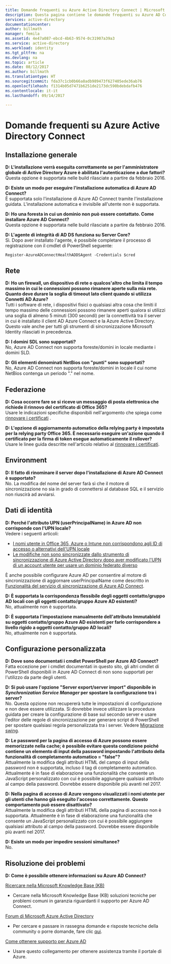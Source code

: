 ```yaml
---
title: Domande frequenti su Azure Active Directory Connect | Microsoft Docs
description: Questa pagina contiene le domande frequenti su Azure AD Connect.
services: active-directory
documentationcenter: 
author: billmath
manager: femila
ms.assetid: 4e47a087-ebcd-4b63-9574-0c31907a39a3
ms.service: active-directory
ms.workload: identity
ms.tgt_pltfrm: na
ms.devlang: na
ms.topic: article
ms.date: 08/12/2017
ms.author: billmath
ms.translationtype: HT
ms.sourcegitcommit: fda37c1cb0b66a8adb989473f627405ede36ab76
ms.openlocfilehash: f1314b05d7471b6251de2173dc590bdebdafb476
ms.contentlocale: it-it
ms.lasthandoff: 09/14/2017

---
```

# <a name="frequently-asked-questions-for-azure-active-directory-connect"></a>Domande frequenti su Azure Active Directory Connect

## <a name="general-installation"></a>Installazione generale
**D: L'installazione verrà eseguita correttamente se per l'amministratore globale di Active Directory Azure è abilitata l'autenticazione a due fattori?**  
Questa opzione è supportata nelle build rilasciate a partire da febbraio 2016.

**D: Esiste un modo per eseguire l'installazione automatica di Azure AD Connect?**  
È supportata solo l'installazione di Azure AD Connect tramite l'installazione guidata. L'installazione automatica e invisibile all'utente non è supportata.

**D: Ho una foresta in cui un dominio non può essere contattato. Come installare Azure AD Connect?**  
Questa opzione è supportata nelle build rilasciate a partire da febbraio 2016.

**D: L'agente di integrità di AD DS funziona su Server Core?**  
Sì. Dopo aver installato l'agente, è possibile completare il processo di registrazione con il cmdlet di PowerShell seguente: 

`Register-AzureADConnectHealthADDSAgent -Credentials $cred`

## <a name="network"></a>Rete
**D: Ho un firewall, un dispositivo di rete o qualcos'altro che limita il tempo massimo in cui le connessioni possono rimanere aperte sulla mia rete. Quanto deve durare la soglia di timeout lato client quando si utilizza Connetti AD Azure?**  
Tutti i software di rete, i dispositivi fisici o qualsiasi altra cosa che limiti il tempo massimo delle connessioni possono rimanere aperti qualora si utilizzi una soglia di almeno 5 minuti (300 secondi) per la connettività tra il server in cui è installato il client AD Azure Connect e la Azure Active Directory. Questo vale anche per tutti gli strumenti di sincronizzazione Microsoft Identity rilasciati in precedenza.

**D: I domini SDL sono supportati?**  
No, Azure AD Connect non supporta foreste/domini in locale mediante i domini SLD.

**D: Gli elementi denominati NetBios con "punti" sono supportati?**  
No, Azure AD Connect non supporta foreste/domini in locale il cui nome NetBios contenga un periodo "." nel nome.

## <a name="federation"></a>Federazione
**D: Cosa occorre fare se si riceve un messaggio di posta elettronica che richiede il rinnovo del certificato di Office 365?**  
Usare le indicazioni specifiche disponibili nell'argomento che spiega come [rinnovare i certificati](active-directory-aadconnect-o365-certs.md) .

**D: L'opzione di aggiornamento automatico della relying party è impostata per la relying party Office 365. È necessario eseguire un'azione quando il certificato per la firma di token esegue automaticamente il rollover?**  
Usare le linee guida descritte nell'articolo relativo al [rinnovare i certificati](active-directory-aadconnect-o365-certs.md).

## <a name="environment"></a>Environment
**D: Il fatto di rinominare il server dopo l'installazione di Azure AD Connect è supportato?**  
No. La modifica del nome del server farà sì che il motore di sincronizzazione no sia in grado di connettersi al database SQL e il servizio non riuscirà ad avviarsi.

## <a name="identity-data"></a>Dati di identità
**D: Perché l'attributo UPN (userPrincipalName) in Azure AD non corrisponde con l'UPN locale?**  
Vedere i seguenti articoli:

* [I nomi utente in Office 365, Azure o Intune non corrispondono agli ID di accesso o alternativi dell'UPN locale](https://support.microsoft.com/en-us/kb/2523192)
* [Le modifiche non sono sincronizzate dallo strumento di sincronizzazione di Azure Active Directory dopo aver modificato l'UPN di un account utente per usare un dominio federato diverso](https://support.microsoft.com/en-us/kb/2669550)

È anche possibile configurare Azure AD per consentire al motore di sincronizzazione di aggiornare userPrincipalName come descritto in [Funzionalità del servizio di sincronizzazione di Azure AD Connect](active-directory-aadconnectsyncservice-features.md).

**D: È supportata la corrispondenza flessibile degli oggetti contatto/gruppo AD locali con gli oggetti contatto/gruppo Azure AD esistenti?**  
No, attualmente non è supportata.

**D: È supportata l'impostazione manualmente dell'attributo ImmutableId su oggetti contatto/gruppo Azure AD esistenti per farlo corrispondere a livello rigido a oggetti contatto/gruppo AD locali?**  
No, attualmente non è supportata.



## <a name="custom-configuration"></a>Configurazione personalizzata
**D: Dove sono documentati i cmdlet PowerShell per Azure AD Connect?**  
Fatta eccezione per i cmdlet documentati in questo sito, gli altri cmdlet di PowerShell disponibili in Azure AD Connect di non sono supportati per l'utilizzo da parte degli utenti.

**D: Si può usare l'opzione "Server export/server import" disponibile in *Synchronization Service Manager* per spostare la configurazione tra i server?**  
No. Questa opzione non recupererà tutte le impostazioni di configurazione e non deve essere utilizzata. Si dovrebbe invece utilizzare la procedura guidata per creare la configurazione di base sul secondo server e usare l'editor delle regole di sincronizzazione per generare script di PowerShell per spostare qualsiasi regola personalizzata tra i server. Vedere [Migrazione swing](active-directory-aadconnect-upgrade-previous-version.md#swing-migration).

**D: Le password per la pagina di accesso di Azure possono essere memorizzate nella cache; è possibile evitare questa condizione poiché contiene un elemento di input della password impostando l'attributo della funzionalità di completamento automatico = "false"?**</br>
Attualmente la modifica degli attributi HTML del campo di input della password non è supportata, incluso il tag di completamento automatico. Attualmente è in fase di elaborazione una funzionalità che consente un JavaScript personalizzato con cui è possibile aggiungere qualsiasi attributo al campo della password. Dovrebbe essere disponibile più avanti nel 2017.

**D: Nella pagina di accesso di Azure vengono visualizzati i nomi utente per gli utenti che hanno già eseguito l'accesso correttamente.  Questo comportamento può essere disattivato?**</br>
Attualmente la modifica degli attributi HTML della pagina di accesso non è supportata. Attualmente è in fase di elaborazione una funzionalità che consente un JavaScript personalizzato con cui è possibile aggiungere qualsiasi attributo al campo della password. Dovrebbe essere disponibile più avanti nel 2017.

**D: Esiste un modo per impedire sessioni simultanee?**</br>
No.



## <a name="troubleshooting"></a>Risoluzione dei problemi
**D: Come è possibile ottenere informazioni su Azure AD Connect?**

[Ricercare nella Microsoft Knowledge Base (KB)](https://www.microsoft.com/en-us/Search/result.aspx?q=azure%20active%20directory%20connect&form=mssupport)

* Cercare nella Microsoft Knowledge Base (KB) soluzioni tecniche per problemi comuni in garanzia riguardanti il supporto per Azure AD Connect.

[Forum di Microsoft Azure Active Directory](https://social.msdn.microsoft.com/Forums/azure/en-US/home?forum=WindowsAzureAD)

* Per cercare e passare in rassegna domande e risposte tecniche della community o porre domande, fare clic [qui](https://social.msdn.microsoft.com/Forums/azure/en-US/newthread?category=windowsazureplatform&forum=WindowsAzureAD&prof=required).

[Come ottenere supporto per Azure AD](https://docs.microsoft.com/azure/active-directory/active-directory-troubleshooting-support-howto)

* Usare questo collegamento per ottenere assistenza tramite il portale di Azure.


